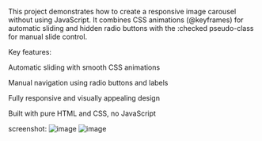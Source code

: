 This project demonstrates how to create a responsive image carousel without using JavaScript. It combines CSS animations (@keyframes) for automatic sliding and hidden radio buttons with the :checked pseudo-class for manual slide control.

Key features:

Automatic sliding with smooth CSS animations

Manual navigation using radio buttons and labels

Fully responsive and visually appealing design

Built with pure HTML and CSS, no JavaScript

screenshot:
![image](https://github.com/user-attachments/assets/336d00bd-5800-42ef-a2a7-f1a0c8180bff)
![image](https://github.com/user-attachments/assets/6faba6a3-3376-4260-8dae-4a267ef2a38f)
